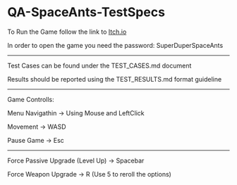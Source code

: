 # QA-SpaceAnts-TestSpecs

To Run the Game follow the link to [Itch.io](https://iktos.itch.io/space-ants)

In order to open the game you need the password: SuperDuperSpaceAnts

------------------------------------------------------------------------------

Test Cases can be found under the TEST_CASES.md document

Results should be reported using the TEST_RESULTS.md format guideline

------------------------------------------------------------------------------

Game Controlls:

Menu Navigathin -> Using Mouse and LeftClick

Movement -> WASD

Pause Game -> Esc

---

Force Passive Upgrade (Level Up) -> Spacebar

Force Weapon Upgrade -> R (Use 5 to reroll the options)